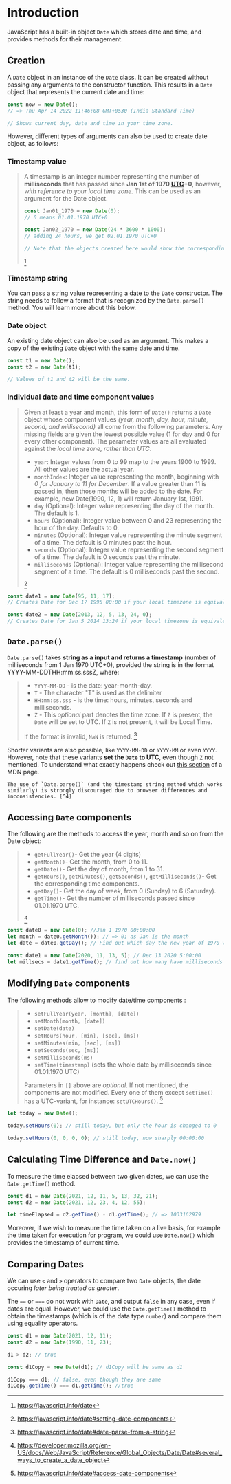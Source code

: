 # Introduction

JavaScript has a built-in object `Date` which stores date and time, and provides methods for their management.

## Creation

A `Date` object in an instance of the `Date` class. It can be created without passing any arguments to the constructor function. This results in a `Date` object that represents the current date and time:

```javascript
const now = new Date();
// => Thu Apr 14 2022 11:46:08 GMT+0530 (India Standard Time)

// Shows current day, date and time in your time zone.
```

However, different types of arguments can also be used to create date object, as follows:

### Timestamp value

> A timestamp is an integer number representing the number of **milliseconds** that has passed since **Jan 1st of 1970 [UTC][utc-defn]+0**, however, _with reference to your local time zone._
> This can be used as an argument for the Date object.
>
> ```javascript
> const Jan01_1970 = new Date(0);
> // 0 means 01.01.1970 UTC+0
>
> const Jan02_1970 = new Date(24 * 3600 * 1000);
> // adding 24 hours, we get 02.01.1970 UTC+0
>
> // Note that the objects created here would show the corresponding time in your time zone.
> ```
>
> [^1]

### Timestamp string

You can pass a string value representing a date to the `Date` constructor.
The string needs to follow a format that is recognized by the `Date.parse()` method.
You will learn more about this below.

### Date object

An existing date object can also be used as an argument.
This makes a copy of the existing `Date` object with the same date and time.

```javascript
const t1 = new Date();
const t2 = new Date(t1);

// Values of t1 and t2 will be the same.
```

### Individual date and time component values

> Given at least a year and month, this form of `Date()` returns a `Date` object whose component values _(year, month, day, hour, minute, second, and millisecond)_ all come from the following parameters.
> Any missing fields are given the lowest possible value (1 for day and 0 for every other component).
> The parameter values are all evaluated against the _local time zone, rather than UTC_.
>
> - `year`: Integer values from 0 to 99 map to the years 1900 to 1999.
>   All other values are the actual year.
> - `monthIndex`: Integer value representing the month, beginning with _0 for January to 11 for December_.
>   If a value greater than 11 is passed in, then those months will be added to the date.
>   For example, new Date(1990, 12, 1) will return January 1st, 1991.
> - `day` (Optional): Integer value representing the day of the month.
>   The default is 1.
> - `hours` (Optional): Integer value between 0 and 23 representing the hour of the day.
>   Defaults to 0.
> - `minutes` (Optional): Integer value representing the minute segment of a time.
>   The default is 0 minutes past the hour.
> - `seconds` (Optional): Integer value representing the second segment of a time.
>   The default is 0 seconds past the minute.
> - `milliseconds` (Optional): Integer value representing the millisecond segment of a time.
>   The default is 0 milliseconds past the second.
>
> [^2]

```javascript
const date1 = new Date(95, 11, 17);
// Creates Date for Dec 17 1995 00:00 if your local timezone is equivalent to UTC.

const date2 = new Date(2013, 12, 5, 13, 24, 0);
// Creates Date for Jan 5 2014 13:24 if your local timezone is equivalent to UTC.
```

## `Date.parse()`

`Date.parse()` takes **string as a input and returns a timestamp** (number of milliseconds from 1 Jan 1970 UTC+0), provided the string is in the format YYYY-MM-DDTHH:mm:ss.sssZ, where:

> - `YYYY-MM-DD` - is the date: year-month-day.
> - `T` - The character "T" is used as the delimiter
> - `HH:mm:ss.sss` - is the time: hours, minutes, seconds and milliseconds.
> - `Z` - This _optional_ part denotes the time zone.
>   If `Z` is present, the `Date` will be set to UTC.
>   If `Z` is not present, it will be Local Time.
>
> If the format is invalid, `NaN` is returned. [^3]

Shorter variants are also possible, like `YYYY-MM-DD` or `YYYY-MM` or even `YYYY`. However, note that these variants **set the `Date` to UTC**, even though `Z` not mentioned.
To understand what exactly happens check out [this section][mdn-diff-assumed-timezone] of a MDN page.

~~~~exercism/caution
The use of `Date.parse()` (and the timestamp string method which works similarly) is strongly discouraged due to browser differences and inconsistencies. [^4]
~~~~

## Accessing `Date` components

The following are the methods to access the year, month and so on from the Date object:

> - `getFullYear()`- Get the year (4 digits)
> - `getMonth()`- Get the month, from 0 to 11.
> - `getDate()`- Get the day of month, from 1 to 31.
> - `getHours()`, `getMinutes()`, `getSeconds()`, `getMilliseconds()`- Get the corresponding time components.
> - `getDay()`- Get the day of week, from 0 (Sunday) to 6 (Saturday).
> - `getTime()`- Get the number of milliseconds passed since 01.01.1970 UTC.
>
> [^5]

```javascript
const date0 = new Date(0); //Jan 1 1970 00:00:00
let month = date0.getMonth()); // => 0; as Jan is the month
let date = date0.getDay(); // Find out which day the new year of 1970 was!

const date1 = new Date(2020, 11, 13, 5); // Dec 13 2020 5:00:00
let millsecs = date1.getTime(); // find out how many have milliseconds passed since Jan 1 1890!
```

## Modifying `Date` components

The following methods allow to modify date/time components :

> - `setFullYear(year, [month], [date])`
> - `setMonth(month, [date])`
> - `setDate(date)`
> - `setHours(hour, [min], [sec], [ms])`
> - `setMinutes(min, [sec], [ms])`
> - `setSeconds(sec, [ms])`
> - `setMilliseconds(ms)`
> - `setTime(timestamp)` (sets the whole date by milliseconds since 01.01.1970 UTC)
>
> Parameters in `[]` above are _optional_.
> If not mentioned, the components are not modified.
> Every one of them except `setTime()` has a UTC-variant, for instance: `setUTCHours()`. [^6]

```javascript
let today = new Date();

today.setHours(0); // still today, but only the hour is changed to 0

today.setHours(0, 0, 0, 0); // still today, now sharply 00:00:00
```

## Calculating Time Difference and `Date.now()`

To measure the time elapsed between two given dates, we can use the `Date.getTime()` method.

```javascript
const d1 = new Date(2021, 12, 11, 5, 13, 32, 21);
const d2 = new Date(2021, 12, 23, 4, 12, 55);

let timeElapsed = d2.getTime() - d1.getTime(); // => 1033162979
```

Moreover, if we wish to measure the time taken on a live basis, for example the time taken for execution for program, we could use `Date.now()` which provides the timestamp of current time.

## Comparing Dates

We can use `<` and `>` operators to compare two `Date` objects, the date occuring _later being treated as greater_.

The `==` or `===` do not work with `Date`, and output `false` in any case, even if dates are equal.
However, we could use the `Date.getTime()` method to obtain the timestamps (which is of the data type `number`) and compare them using equality operators.

```javascript
const d1 = new Date(2021, 12, 11);
const d2 = new Date(1990, 11, 23);

d1 > d2; // true

const d1Copy = new Date(d1); // d1Copy will be same as d1

d1Copy === d1; // false, even though they are same
d1Copy.getTime() === d1.getTime(); //true
```

[^1]: https://javascript.info/date
[^2]: https://javascript.info/date#setting-date-components
[^3]: https://javascript.info/date#date-parse-from-a-string
[^4]: https://developer.mozilla.org/en-US/docs/Web/JavaScript/Reference/Global_Objects/Date/Date#several_ways_to_create_a_date_object
[^5]: https://developer.mozilla.org/en-US/docs/Web/JavaScript/Reference/Global_Objects/Date/Date#several_ways_to_create_a_date_object
[^6]: https://javascript.info/date#access-date-components

[utc-defn]: https://simple.wikipedia.org/wiki/Coordinated_Universal_Time
[mdn-diff-assumed-timezone]: https://developer.mozilla.org/en-US/docs/Web/JavaScript/Reference/Global_Objects/Date/parse#differences_in_assumed_time_zone

